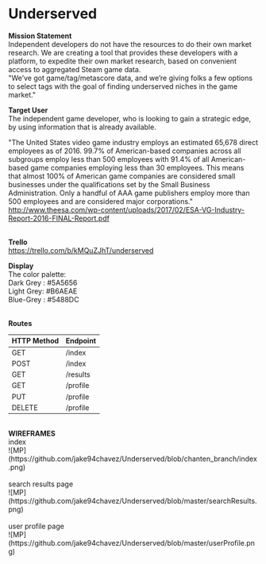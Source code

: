 # Underserved

<b> Mission Statement </b><br/>
Independent developers do not have the resources to do their own market research. We are creating a tool that provides these developers with a platform, to expedite their own market research, based on convenient access to aggregated Steam game data.<br/>
"We’ve got game/tag/metascore data, and we’re giving folks a few options to select tags with the goal of finding underserved niches in the game market."

<b>Target User</b><br/>
The independent game developer, who is looking to gain a strategic edge, by using information that is already available.<br/>

"The United States video game industry employs an estimated 65,678 direct employees as of 2016. 99.7% of American-based
companies across all subgroups employ less than 500 employees with 91.4% of all American-based game companies
employing less than 30 employees. This means that almost 100% of American game companies are considered small businesses
under the qualifications set by the Small Business Administration. Only a handful of AAA game publishers employ more than 500
employees and are considered major corporations."<br/>
http://www.theesa.com/wp-content/uploads/2017/02/ESA-VG-Industry-Report-2016-FINAL-Report.pdf
<br/><br/>

<b>Trello</b><br/>
https://trello.com/b/kMQuZJhT/underserved<br/>
  
<b>Display</b><br/>
The color palette:<br/>
Dark Grey : #5A5656<br/>
Light Grey: #B6AEAE<br/>
Blue-Grey : #5488DC<br/><br/>

<b>Routes</b><br/>

HTTP Method|Endpoint
---|---
|GET|/index|
|POST|/index|
|GET|/results|
|GET|/profile|
|PUT|/profile|
|DELETE|/profile|

<br/>
<b>WIREFRAMES</b><br/>
index<br/>
![MP](https://github.com/jake94chavez/Underserved/blob/chanten_branch/index.png)<br/><br/>
search results page<br/>
![MP](https://github.com/jake94chavez/Underserved/blob/master/searchResults.png)<br/><br/>
user profile page<br/>
![MP](https://github.com/jake94chavez/Underserved/blob/master/userProfile.png)<br/><br/>
